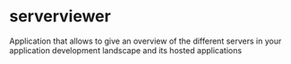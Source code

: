 # serverviewer
Application that allows to give an overview of the different servers in your application development landscape and its hosted applications

